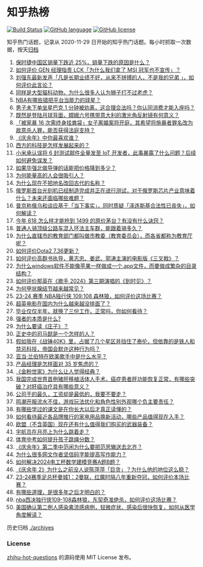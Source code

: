 # 知乎热榜
[![Build Status](https://github.com/ToWeLong/zhihu-hot-questions/workflows/CI/badge.svg)](https://github.com/ToWeLong/zhihu-hot-questions/actions)
[![GitHub language](https://img.shields.io/badge/language-golang-orange.svg)](https://golang.org/)
[![GitHub license](https://img.shields.io/github/license/ToWeLong/zhihu-hot-questions)](https://github.com/ToWeLong/zhihu-hot-questions/blob/main/LICENSE)

知乎热门话题，记录从 2020-11-29 日开始的知乎热门话题。每小时抓取一次数据，按天[归档](./archives)

<!-- BEGIN -->

1. [保时捷中国区销量下跌近 25%，销量下跌的原因是什么？](https://www.zhihu.com/question/656574260)
1. [如何评价 GEN 经理指责 LCK「为什么我们拿了 MSI 冠军也不宣传」？](https://www.zhihu.com/question/657123511)
1. [刘强东最新发声「凡是长期业绩不好，从来不拼搏的人，不是我的兄弟 」，如何评价此言论？](https://www.zhihu.com/question/657136289)
1. [同样是大型猫科动物，为什么很多人认为狮子打不过老虎？](https://www.zhihu.com/question/62346256)
1. [NBA有哪些错把平台当能力的球星？](https://www.zhihu.com/question/656612207)
1. [男子未下单坐星巴克 1 分钟被劝离，这合理合法吗？你认同消费才能入座吗？](https://www.zhihu.com/question/657008604)
1. [既然是登陆月球背面，嫦娥六号携带意大利的激光角反射镜有何意义？](https://www.zhihu.com/question/655178831)
1. [「被家暴 16 次需终身挂粪袋」女子离婚案将开庭，其希望将施暴者罪名改为故意杀人罪，能否获得法庭支持？](https://www.zhihu.com/question/657127236)
1. [《庆余年》中你最喜欢谁？](https://www.zhihu.com/question/656486217)
1. [西方的科技是怎样发展起来的？](https://www.zhihu.com/question/645007145)
1. [小米承认误将 6 封测试邮件全量发至 IoT 开发者，此事暴露了什么问题？后续如何避免误发？](https://www.zhihu.com/question/657065926)
1. [如果华强北做导弹的话能把价格降到多少？](https://www.zhihu.com/question/426743233)
1. [为何能量高的人会很吸引人？](https://www.zhihu.com/question/656099587)
1. [为什么现在不把地名改回古代的名称？](https://www.zhihu.com/question/339104335)
1. [俄罗斯首台光刻机已经制造完成并正在进行测试，对于俄罗斯芯片产业意味着什么？未来还面临哪些难题？](https://www.zhihu.com/question/657130667)
1. [普京称俄乌和谈应基于「当下事实」，同时质疑「泽连斯基合法性已丧失」，如何解读？](https://www.zhihu.com/question/657123109)
1. [今年 618 怎么样才能抢到 1499 的原价茅台？有没有什么诀窍？](https://www.zhihu.com/question/656591831)
1. [普通人骑顶级公路车混入环法主车群，能跟着骑多久？](https://www.zhihu.com/question/655978576)
1. [为什么直辖市的教育部门都叫做市教委（教育委员会），而各省都称为教育厅呢？](https://www.zhihu.com/question/53408035)
1. [如何评价Dota2 7.36更新？](https://www.zhihu.com/question/656893462)
1. [如何评价高群书执导，黄志忠、姜武、郭涛主演的电影版《三叉戟》？](https://www.zhihu.com/question/657013084)
1. [为什么windows软件不能像苹果一样做成一个.app文件，而要做成繁杂的目录结构？](https://www.zhihu.com/question/655956792)
1. [如何评价那英在《歌手 2024》第三期演唱的《到时见》？](https://www.zhihu.com/question/657039559)
1. [为何甲状腺结节越来越常见？](https://www.zhihu.com/question/656809682)
1. [23-24 赛季 NBA独行侠 109:108 森林狼，如何评价这场比赛？](https://www.zhihu.com/question/657104031)
1. [超英电影在国内为什么越来越没排面了？](https://www.zhihu.com/question/630281533)
1. [毕业仅仅半年，就换了三份工作，正常吗，你如何看待？](https://www.zhihu.com/question/657003701)
1. [强者的本质是什么?](https://www.zhihu.com/question/622671119)
1. [为什么要读《庄子》？](https://www.zhihu.com/question/656623083)
1. [正史中的司马懿是一个怎样的人？](https://www.zhihu.com/question/650164682)
1. [假如我在《战锤40K》里，占据了几个星区并挡住了泰伦，但依靠的是铁人和禁忌科技，帝国会默许这种行为吗？](https://www.zhihu.com/question/656920716)
1. [亚当·兰伯特在欧美歌手中是什么水平？](https://www.zhihu.com/question/656805753)
1. [产品经理是怎样面对 35 岁焦虑的？](https://www.zhihu.com/question/656961917)
1. [《金粉世家》为什么让人觉得经典？](https://www.zhihu.com/question/278247737)
1. [我国完成世界首例猪肝移植活体人手术，癌症患者肝功能恢复正常，有哪些突破？对肝癌治疗具有哪些意义？](https://www.zhihu.com/question/657037177)
1. [公司干的最久，工资却是最低的，我要不要走？](https://www.zhihu.com/question/657001575)
1. [鸣潮开服流水不佳，游戏玩法优化和角色性别外观哪个负主要责任？](https://www.zhihu.com/question/657016994)
1. [有哪些学过的课文是在你长大以后才真正读懂的？](https://www.zhihu.com/question/656811070)
1. [如何看待最近各品牌推行的家电用品换新活动，哪些产品值得现在入手？](https://www.zhihu.com/question/657130764)
1. [欧盟（不含英国）现在还有什么值得我们购买的武器装备？](https://www.zhihu.com/question/657005940)
1. [宇航员在月亮上为什么跳着走？](https://www.zhihu.com/question/575968979)
1. [体育中考如何提升孩子跳绳分数？](https://www.zhihu.com/question/657060604)
1. [《庆余年》第二季中范闲为什么要把范思辙送去北齐？](https://www.zhihu.com/question/656847935)
1. [为什么很多网文作者坚信码字能提高写作能力？](https://www.zhihu.com/question/657019110)
1. [如何解决2024电工杯数学建模竞赛A题B题？](https://www.zhihu.com/question/657009283)
1. [《庆余年 2》为什么之前没人说陈萍萍「巨贪」？为什么他的地位这么稳？](https://www.zhihu.com/question/656958062)
1. [23-24赛季足总杯曼城1：2曼联，红魔时隔八年重新夺冠，如何评价本场比赛？](https://www.zhihu.com/question/657171582)
1. [有哪些道理，是很多年之后才明白的？](https://www.zhihu.com/question/24407407)
1. [nba西决独行侠109-108森林狼，东契奇准绝杀，如何评价这场比赛？](https://www.zhihu.com/question/657114168)
1. [美国确认第二例人感染禽流感病例，轻微症状、感染后很快恢复，如何从医学角度解读？](https://www.zhihu.com/question/656892899)

<!-- END -->

历史归档 [./archives](./archives)


### License
[zhihu-hot-questions](https://github.com/towelong/zhihu-hot-questions) 的源码使用 MIT License 发布。